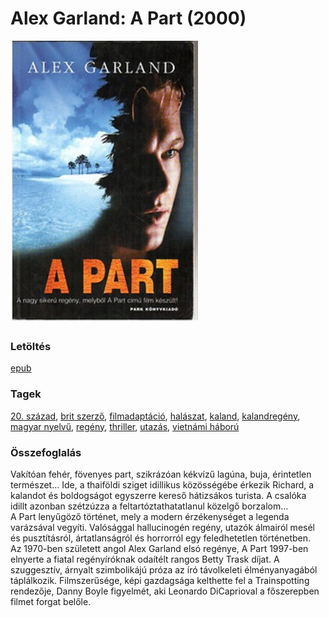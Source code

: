 # <a name="id_1269">Alex Garland: A Part (2000)</a>
<img src="https://github.com/BercziSandor/calibre_lib/raw/main/libs/main/Alex%20Garland/A%20Part%20%281269%29/cover.jpg" alt="cover" width="300"/>

### Letöltés
[epub](https://github.com/BercziSandor/calibre_lib/raw/main/libs/main/Alex%20Garland/A%20Part%20%281269%29/A%20Part%20-%20Alex%20Garland.epub)

### Tagek
[20. század](https://github.com/berczisandor/calibre_lib/libs/main/_tags/20.%20sz%c3%a1zad.md), [brit szerző](https://github.com/berczisandor/calibre_lib/libs/main/_tags/brit%20szerz%c5%91.md), [filmadaptáció](https://github.com/berczisandor/calibre_lib/libs/main/_tags/filmadapt%c3%a1ci%c3%b3.md), [halászat](https://github.com/berczisandor/calibre_lib/libs/main/_tags/hal%c3%a1szat.md), [kaland](https://github.com/berczisandor/calibre_lib/libs/main/_tags/kaland.md), [kalandregény](https://github.com/berczisandor/calibre_lib/libs/main/_tags/kalandreg%c3%a9ny.md), [magyar nyelvű](https://github.com/berczisandor/calibre_lib/libs/main/_tags/magyar%20nyelv%c5%b1.md), [regény](https://github.com/berczisandor/calibre_lib/libs/main/_tags/reg%c3%a9ny.md), [thriller](https://github.com/berczisandor/calibre_lib/libs/main/_tags/thriller.md), [utazás](https://github.com/berczisandor/calibre_lib/libs/main/_tags/utaz%c3%a1s.md), [vietnámi háború](https://github.com/berczisandor/calibre_lib/libs/main/_tags/vietn%c3%a1mi%20h%c3%a1bor%c3%ba.md)

### Összefoglalás
<div>
<p>Vakítóan fehér, fövenyes part, szikrázóan kékvízű lagúna, buja, érintetlen természet… Ide, a thaiföldi sziget idillikus közösségébe érkezik Richard, a kalandot és boldogságot egyszerre kereső hátizsákos turista. A csalóka idillt azonban szétzúzza a feltartóztathatatlanul közelgő borzalom…<br>A Part lenyűgöző történet, mely a modern érzékenységet a legenda varázsával vegyíti. Valósággal hallucinogén regény, utazók álmairól mesél és pusztításról, ártatlanságról és horrorról egy feledhetetlen történetben.<br>Az 1970-ben született angol Alex Garland elsó regénye, A Part 1997-ben elnyerte a fiatal regényíróknak odaítélt rangos Betty Trask díjat. A szuggesztív, árnyalt szimbolikájú próza az író távolkeleti élményanyagából táplálkozik. Filmszerűsége, képi gazdagsága kelthette fel a Trainspotting rendezője, Danny Boyle figyelmét, aki Leonardo DiCaprioval a főszerepben filmet forgat belőle.</p></div>


